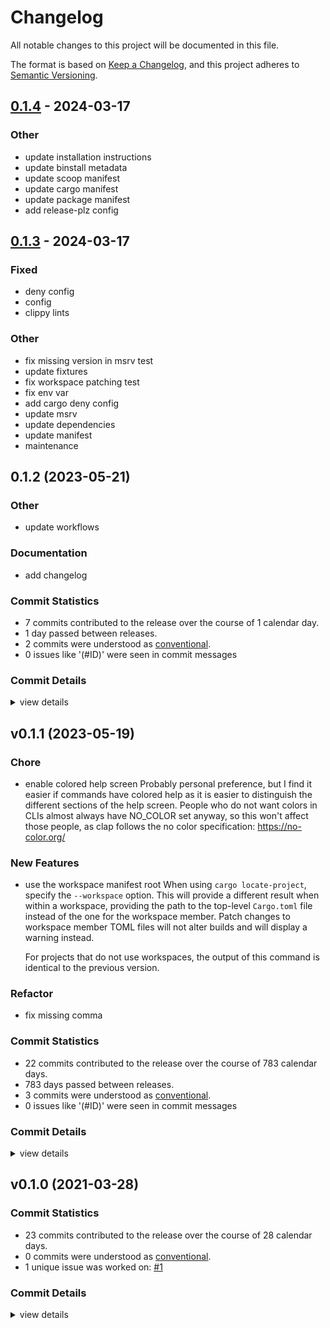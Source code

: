 # Changelog

All notable changes to this project will be documented in this file.

The format is based on [Keep a Changelog](https://keepachangelog.com/en/1.0.0/),
and this project adheres to [Semantic Versioning](https://semver.org/spec/v2.0.0.html).

## [0.1.4](https://github.com/simonsan/cargo-rhack/compare/v0.1.3...v0.1.4) - 2024-03-17

### Other
- update installation instructions
- update binstall metadata
- update scoop manifest
- update cargo manifest
- update package manifest
- add release-plz config

## [0.1.3](https://github.com/simonsan/cargo-rhack/compare/v0.1.2...v0.1.3) - 2024-03-17

### Fixed
- deny config
- config
- clippy lints

### Other
- fix missing version in msrv test
- update fixtures
- fix workspace patching test
- fix env var
- add cargo deny config
- update msrv
- update dependencies
- update manifest
- maintenance

## 0.1.2 (2023-05-21)

<csr-id-bc2239651306548bc3432e42691e655f54ef6d28/>

### Other

 - <csr-id-bc2239651306548bc3432e42691e655f54ef6d28/> update workflows

### Documentation

 - <csr-id-ec96ba9965cc62331375e85b9dd383320fd0020c/> add changelog

### Commit Statistics

<csr-read-only-do-not-edit/>

 - 7 commits contributed to the release over the course of 1 calendar day.
 - 1 day passed between releases.
 - 2 commits were understood as [conventional](https://www.conventionalcommits.org).
 - 0 issues like '(#ID)' were seen in commit messages

### Commit Details

<csr-read-only-do-not-edit/>

<details><summary>view details</summary>

 * **Uncategorized**
    - Add changelog ([`ec96ba9`](https://github.com/simonsan/rhack/commit/ec96ba9965cc62331375e85b9dd383320fd0020c))
    - Release cargo-rhack v0.1.2 ([`f912275`](https://github.com/simonsan/rhack/commit/f912275f39b9c5262585dc6df544a2a86ab07123))
    - Update Readme ([`25b757e`](https://github.com/simonsan/rhack/commit/25b757e3d4edf0c806668972204489adaee99d5c))
    - Update workflows ([`bc22396`](https://github.com/simonsan/rhack/commit/bc2239651306548bc3432e42691e655f54ef6d28))
    - Update code blocks in Readme ([`26e7ce3`](https://github.com/simonsan/rhack/commit/26e7ce3711310b7dbd1088c3a029ffa0c532b310))
    - Update crates.io badge ([`df08e67`](https://github.com/simonsan/rhack/commit/df08e67955a92272b20a6c44de348a2ad5281693))
    - Update Cargo.lock ([`61d0df2`](https://github.com/simonsan/rhack/commit/61d0df241ee7cdb5dc8e2a1dbb09fe76f952def6))
</details>

## v0.1.1 (2023-05-19)

<csr-id-6f61c97035b4603cb4a023dd35404589d9477c9c/>
<csr-id-a5bfd3c8eae40ad5b39be2eaed4f45ee5c716ccb/>

### Chore

 - <csr-id-6f61c97035b4603cb4a023dd35404589d9477c9c/> enable colored help screen
   Probably personal preference, but I find it easier if commands have 
   colored help as it is easier to distinguish the different sections of 
   the help screen.
   People who do not want colors in CLIs almost always have NO_COLOR
   set anyway, so this won't affect those people, as clap follows the no
   color specification: https://no-color.org/

### New Features

 - <csr-id-2018d48527e2992eef32b856a9755665bc76eafb/> use the workspace manifest root
   When using `cargo locate-project`, specify the `--workspace` option.
   This will provide a different result when within a workspace, providing
   the path to the top-level `Cargo.toml` file instead of the one for the
   workspace member. Patch changes to workspace member TOML files will not
   alter builds and will display a warning instead.
   
   For projects that do not use workspaces, the output of this command is
   identical to the previous version.

### Refactor

 - <csr-id-a5bfd3c8eae40ad5b39be2eaed4f45ee5c716ccb/> fix missing comma

### Commit Statistics

<csr-read-only-do-not-edit/>

 - 22 commits contributed to the release over the course of 783 calendar days.
 - 783 days passed between releases.
 - 3 commits were understood as [conventional](https://www.conventionalcommits.org).
 - 0 issues like '(#ID)' were seen in commit messages

### Commit Details

<csr-read-only-do-not-edit/>

<details><summary>view details</summary>

 * **Uncategorized**
    - Rename to `cargo-rhack` ([`8024228`](https://github.com/simonsan/rhack/commit/802422875be35d996abfe193c4eb2ff9ce61961e))
    - Create cargo subcommand ([`8558474`](https://github.com/simonsan/rhack/commit/8558474e421aebacc5aca78c3c0f613fad82f414))
    - Rename to cargo-rhack for cargo subcommand usage ([`e05a892`](https://github.com/simonsan/rhack/commit/e05a8929eb26c2ca748d4b8dd4d208dc51ff7fa4))
    - Remove dbg! ([`c3c76c0`](https://github.com/simonsan/rhack/commit/c3c76c0d5978defb62a72c0bcb5c403fecfa7f68))
    - Edit test comment ([`61212f0`](https://github.com/simonsan/rhack/commit/61212f0001501df2ed240ce60027b2d41b3d2a8e))
    - Remove unused imports ([`53c69b7`](https://github.com/simonsan/rhack/commit/53c69b7ca200bb72095ab8d0ab0a03cec2603d62))
    - Fix undo ([`8725831`](https://github.com/simonsan/rhack/commit/87258313bb45382611fc2842052079870dd9d88e))
    - Update dependencies and Clippy lint fixes ([`50a86a6`](https://github.com/simonsan/rhack/commit/50a86a6e7b761510ac72d23dcfdaec3c46efb4e6))
    - Merge pull request #8 from asaaki/fix/clap3-beta5 ([`e1bc681`](https://github.com/simonsan/rhack/commit/e1bc681dd91e4cb1164632a8bf768e394b465fec))
    - Fix issues and clippy recommendations ([`695090c`](https://github.com/simonsan/rhack/commit/695090ce8079778cf59de2c6f68715992e4a1642))
    - Update dependency to latest versions ([`a211a21`](https://github.com/simonsan/rhack/commit/a211a21e4738c69d056107181cb6d21b1e13c261))
    - Fix breaking changes of clap v3's beta5 ([`c67a4e7`](https://github.com/simonsan/rhack/commit/c67a4e79f56f7e663125341dac80d87f7f0d29a8))
    - Merge pull request #6 from alexander-jackson/feat/use-workspace-root ([`5381a73`](https://github.com/simonsan/rhack/commit/5381a730c58652642a0e8eaabca9abf21cbb542d))
    - Merge pull request #5 from SirWindfield/patch-1 ([`440cda3`](https://github.com/simonsan/rhack/commit/440cda36a3be867e974e289d38ec15f12832f12d))
    - Fix missing comma ([`a5bfd3c`](https://github.com/simonsan/rhack/commit/a5bfd3c8eae40ad5b39be2eaed4f45ee5c716ccb))
    - Use the workspace manifest root ([`2018d48`](https://github.com/simonsan/rhack/commit/2018d48527e2992eef32b856a9755665bc76eafb))
    - Enable colored help screen ([`6f61c97`](https://github.com/simonsan/rhack/commit/6f61c97035b4603cb4a023dd35404589d9477c9c))
    - Update installation instructions ([`30c6a8f`](https://github.com/simonsan/rhack/commit/30c6a8fac53c83db6a594a29d10dc0209e955a9a))
    - Merge pull request #2 from bradfier/document-aur-package ([`478b027`](https://github.com/simonsan/rhack/commit/478b0279beff8a229899d98349888b6a8a0e6acb))
    - Add an scdoc format Manpage and Makefile ([`96dfb5e`](https://github.com/simonsan/rhack/commit/96dfb5ebe048946b13ad272c155ea94bf486e300))
    - Add mention of AUR package to README ([`d3ef905`](https://github.com/simonsan/rhack/commit/d3ef905df996ac347b1c7eac76942a21d28d5046))
    - Update installation instructions ([`34b2d2d`](https://github.com/simonsan/rhack/commit/34b2d2d41d583241c1f4573c8c3ae7d7adb14fdc))
</details>

## v0.1.0 (2021-03-28)

### Commit Statistics

<csr-read-only-do-not-edit/>

 - 23 commits contributed to the release over the course of 28 calendar days.
 - 0 commits were understood as [conventional](https://www.conventionalcommits.org).
 - 1 unique issue was worked on: [#1](https://github.com/simonsan/rhack/issues/1)

### Commit Details

<csr-read-only-do-not-edit/>

<details><summary>view details</summary>

 * **[#1](https://github.com/simonsan/rhack/issues/1)**
    - Modularize shared operations for both ([`68175b2`](https://github.com/simonsan/rhack/commit/68175b2eb6bccf1ac78c17b73ff482c985fcdd76))
 * **Uncategorized**
    - Rename deb package name ([`7008b8b`](https://github.com/simonsan/rhack/commit/7008b8b4c31c54133c475551272c4f053de6d891))
    - Rename release banaries names ([`47c196d`](https://github.com/simonsan/rhack/commit/47c196d6c83f54bf1d0ea1c039371ebe33fc9d93))
    - Add release workflow ([`a7fca58`](https://github.com/simonsan/rhack/commit/a7fca5839f58dbb28e37aed299c930da7abbe622))
    - Add LICENSE ([`baca452`](https://github.com/simonsan/rhack/commit/baca4526b6c8379b11fb5da5edaa78e2bbfd719a))
    - Init workflows ([`54b32fd`](https://github.com/simonsan/rhack/commit/54b32fd7011b1a43ee9eb6c8d6b0d744ee8b9868))
    - Drop temp crates from the table ([`e9b8114`](https://github.com/simonsan/rhack/commit/e9b8114e6d617734f83f2985fb8dc61b67b0c9c6))
    - Handle failure from serde_json ([`affa96e`](https://github.com/simonsan/rhack/commit/affa96ea874056a24b532e2109b7b559ccd3d243))
    - Add TODO ([`04adc21`](https://github.com/simonsan/rhack/commit/04adc2110c51fcbe1ae3f95915f14e03df78977a))
    - Enable to update patch table ([`17629af`](https://github.com/simonsan/rhack/commit/17629af469cf62ff12aebe5ef60dd2b9d0fcbf63))
    - Make it possible to emit verbose debug ([`7c96423`](https://github.com/simonsan/rhack/commit/7c96423f41d52578748855d1a197ff87d6c7270e))
    - Enable to insert new table to manifest ([`1e967fa`](https://github.com/simonsan/rhack/commit/1e967fa391ce0946c1305c49131208d095195aaf))
    - Update README ([`27921c7`](https://github.com/simonsan/rhack/commit/27921c7572479c54cd1e816baaf82eecc4d12db6))
    - Make it possible to copy directory recursively ([`b4e0ca2`](https://github.com/simonsan/rhack/commit/b4e0ca2e8ac2101c939f94d225732dfcea9c4b48))
    - Update README ([`70a0715`](https://github.com/simonsan/rhack/commit/70a071534898dd4896d9e266ac816f8202660ec5))
    - Use cargo locate-project to detemine the path ([`0c5ec24`](https://github.com/simonsan/rhack/commit/0c5ec24e6901940f27b8be6248536c9d09236343))
    - Enable to determine the path to registry path ([`844a3d2`](https://github.com/simonsan/rhack/commit/844a3d2139143bcbd1e045a56181a76181820559))
    - Update README ([`f5f9b0b`](https://github.com/simonsan/rhack/commit/f5f9b0b331f640fee071c0e207b88897ada8cb1d))
    - Infer the path to home directory ([`7d6ffac`](https://github.com/simonsan/rhack/commit/7d6ffac84320a1ac9007dc84eade0425622c2a20))
    - Enable to copy depencencies ([`d4fe778`](https://github.com/simonsan/rhack/commit/d4fe77821206060ade0b3957ea750a82e226965d))
    - Add sub-commands ([`1b4ea4b`](https://github.com/simonsan/rhack/commit/1b4ea4bb84817f44759270e6bb4d17468a3a265c))
    - Add README ([`026600e`](https://github.com/simonsan/rhack/commit/026600eea9c31479e741e8689ad55c4254fafb77))
    - Init ([`bec3404`](https://github.com/simonsan/rhack/commit/bec3404645724bb6324f0feb2818db49db94461a))
</details>

